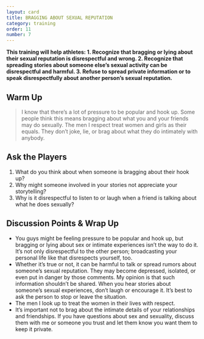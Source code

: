 ```yaml
---
layout: card
title: BRAGGING ABOUT SEXUAL REPUTATION
category: training
order: 11
number: 7
---
```


<strong>
This training will help athletes:
1. Recognize that bragging or lying about 
their sexual reputation is disrespectful and 
wrong.
2. Recognize that spreading stories about 
someone else’s sexual activity can be 
disrespectful and harmful.
3. Refuse to spread private information 
or to speak disrespectfully about another 
person’s sexual reputation.
</strong>

Warm Up
-------
<blockquote>
I know that there’s a lot 
of pressure to be popular and 
hook up. Some people think this 
means bragging about what you 
and your friends may do sexually. 
The men I respect treat women 
and girls as their equals. They 
don’t joke, lie, or brag about 
what they do intimately 
with anybody. 
</blockquote>

Ask the Players
---------------
1. What do you think about when someone 
is bragging about their hook up?
2. Why might someone involved in your
stories not appreciate your storytelling?
3. Why is it disrespectful to listen to or laugh 
when a friend is talking about what he does 
sexually?


Discussion Points & Wrap Up
---------------------------
- You guys might be feeling pressure to be 
popular and hook up, but bragging or lying 
about sex or intimate experiences isn’t the 
way to do it. It’s not only disrespectful to the 
other person; broadcasting your personal life 
like that disrespects yourself, too.
- Whether it’s true or not, it can be harmful to 
talk or spread rumors about someone’s sexual 
reputation. They may become depressed, 
isolated, or even put in danger by those 
comments. My opinion is that such information 
shouldn’t be shared. When you hear stories 
about someone’s sexual experiences, don’t 
laugh or encourage it. It’s best to ask the 
person to stop or leave the situation.
- The men I look up to treat the women in 
their lives with respect.
- It’s important not to brag about the 
intimate details of your relationships and 
friendships. If you have questions about 
sex and sexuality, discuss them with me or 
someone you trust and let them know you 
want them to keep it private.